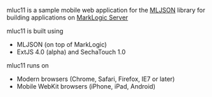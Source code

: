 mluc11 is a sample mobile web application for the [MLJSON] library for building applications on [MarkLogic Server]

mluc11 is built using
*  MLJSON (on top of MarkLogic)
*  ExtJS 4.0 (alpha) and SechaTouch 1.0

mluc11 runs on
*  Modern browsers (Chrome, Safari, Firefox, IE7 or later)
*  Mobile WebKit browsers (iPhone, iPad, Android)

[MLJSON]: http://github.com/isubiker/mljson  "MLJSON"
[MarkLogic Server]: http://developer.marklogic.com "MarkLogic"
